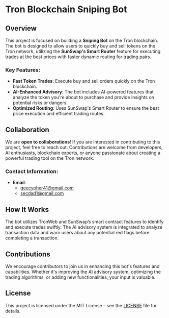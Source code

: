 # Tron Blockchain Sniping Bot

## Overview
This project is focused on building a **Sniping Bot** on the Tron blockchain. The bot is designed to allow users to quickly buy and sell tokens on the Tron network, utilizing the **SunSwap's Smart Router** feature for executing trades at the best prices with faster dynamic routing for trading pairs.

### Key Features:
- **Fast Token Trades**: Execute buy and sell orders quickly on the Tron blockchain.
- **AI-Enhanced Advisory**: The bot includes AI-powered features that analyze the token you're about to purchase and provide insights on potential risks or dangers.
- **Optimized Routing**: Uses SunSwap's Smart Router to ensure the best price execution and efficient trading routes.

## Collaboration
We are **open to collaborations**! If you are interested in contributing to this project, feel free to reach out. Contributions are welcome from developers, AI enthusiasts, blockchain experts, or anyone passionate about creating a powerful trading tool on the Tron network.

### Contact Information:
- **Email**: 
  - [geecypher41@gmail.com](mailto:geecypher41@gmail.com)
  - [secdad1@gmail.com](mailto:secdad1@gmail.com)

## How It Works
The bot utilizes TronWeb and SunSwap’s smart contract features to identify and execute trades swiftly. The AI advisory system is integrated to analyze transaction data and warn users about any potential red flags before completing a transaction.

## Contributions
We encourage contributors to join us in enhancing this bot's features and capabilities. Whether it's improving the AI advisory system, optimizing the trading algorithms, or adding new functionalities, your input is valuable.

## License
This project is licensed under the MIT License - see the [LICENSE](LICENSE) file for details.
